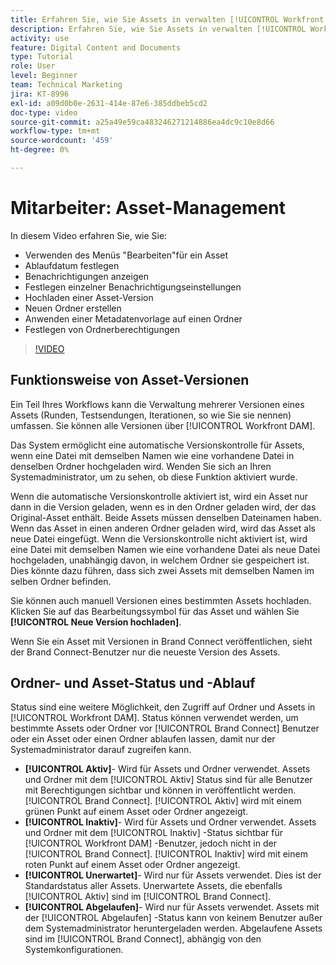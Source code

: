 ```yaml
---
title: Erfahren Sie, wie Sie Assets in verwalten [!UICONTROL Workfront DAM]
description: Erfahren Sie, wie Sie Assets in verwalten [!UICONTROL Workfront DAM] , um Ihren Workflow zu verbessern.
activity: use
feature: Digital Content and Documents
type: Tutorial
role: User
level: Beginner
team: Technical Marketing
jira: KT-8996
exl-id: a09d0b0e-2631-414e-87e6-385ddbeb5cd2
doc-type: video
source-git-commit: a25a49e59ca483246271214886ea4dc9c10e8d66
workflow-type: tm+mt
source-wordcount: '459'
ht-degree: 0%

---
```


# Mitarbeiter: Asset-Management

In diesem Video erfahren Sie, wie Sie:

* Verwenden des Menüs &quot;Bearbeiten&quot;für ein Asset
* Ablaufdatum festlegen
* Benachrichtigungen anzeigen
* Festlegen einzelner Benachrichtigungseinstellungen
* Hochladen einer Asset-Version
* Neuen Ordner erstellen
* Anwenden einer Metadatenvorlage auf einen Ordner
* Festlegen von Ordnerberechtigungen

>[!VIDEO](https://video.tv.adobe.com/v/335256/?quality=12&learn=on)

## Funktionsweise von Asset-Versionen

Ein Teil Ihres Workflows kann die Verwaltung mehrerer Versionen eines Assets (Runden, Testsendungen, Iterationen, so wie Sie sie nennen) umfassen. Sie können alle Versionen über [!UICONTROL Workfront DAM].

Das System ermöglicht eine automatische Versionskontrolle für Assets, wenn eine Datei mit demselben Namen wie eine vorhandene Datei in denselben Ordner hochgeladen wird. Wenden Sie sich an Ihren Systemadministrator, um zu sehen, ob diese Funktion aktiviert wurde.

Wenn die automatische Versionskontrolle aktiviert ist, wird ein Asset nur dann in die Version geladen, wenn es in den Ordner geladen wird, der das Original-Asset enthält. Beide Assets müssen denselben Dateinamen haben. Wenn das Asset in einen anderen Ordner geladen wird, wird das Asset als neue Datei eingefügt.
Wenn die Versionskontrolle nicht aktiviert ist, wird eine Datei mit demselben Namen wie eine vorhandene Datei als neue Datei hochgeladen, unabhängig davon, in welchem Ordner sie gespeichert ist. Dies könnte dazu führen, dass sich zwei Assets mit demselben Namen im selben Ordner befinden.

Sie können auch manuell Versionen eines bestimmten Assets hochladen. Klicken Sie auf das Bearbeitungssymbol für das Asset und wählen Sie **[!UICONTROL Neue Version hochladen]**.

Wenn Sie ein Asset mit Versionen in Brand Connect veröffentlichen, sieht der Brand Connect-Benutzer nur die neueste Version des Assets.

## Ordner- und Asset-Status und -Ablauf

Status sind eine weitere Möglichkeit, den Zugriff auf Ordner und Assets in [!UICONTROL Workfront DAM]. Status können verwendet werden, um bestimmte Assets oder Ordner vor [!UICONTROL Brand Connect] Benutzer oder ein Asset oder einen Ordner ablaufen lassen, damit nur der Systemadministrator darauf zugreifen kann.

* **[!UICONTROL Aktiv]**- Wird für Assets und Ordner verwendet. Assets und Ordner mit dem [!UICONTROL Aktiv] Status sind für alle Benutzer mit Berechtigungen sichtbar und können in veröffentlicht werden. [!UICONTROL Brand Connect]. [!UICONTROL Aktiv] wird mit einem grünen Punkt auf einem Asset oder Ordner angezeigt.
* **[!UICONTROL Inaktiv]**- Wird für Assets und Ordner verwendet. Assets und Ordner mit dem [!UICONTROL Inaktiv] -Status sichtbar für [!UICONTROL Workfront DAM] -Benutzer, jedoch nicht in der [!UICONTROL Brand Connect]. [!UICONTROL Inaktiv] wird mit einem roten Punkt auf einem Asset oder Ordner angezeigt.
* **[!UICONTROL Unerwartet]**- Wird nur für Assets verwendet. Dies ist der Standardstatus aller Assets. Unerwartete Assets, die ebenfalls [!UICONTROL Aktiv] sind im [!UICONTROL Brand Connect].
* **[!UICONTROL Abgelaufen]**- Wird nur für Assets verwendet. Assets mit der [!UICONTROL Abgelaufen] -Status kann von keinem Benutzer außer dem Systemadministrator heruntergeladen werden. Abgelaufene Assets sind im [!UICONTROL Brand Connect], abhängig von den Systemkonfigurationen.
